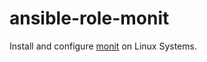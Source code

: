 # ansible-role-monit

Install and configure [monit](https://www.systutorials.com/docs/linux/man/1-monit/) on Linux Systems.



